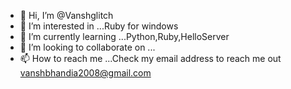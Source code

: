- 👋 Hi, I’m @Vanshglitch
- 👀 I’m interested in ...Ruby for windows 
- 🌱 I’m currently learning ...Python,Ruby,HelloServer
- 💞️ I’m looking to collaborate on ...
- 📫 How to reach me ...Check my email address to reach me out vanshbhandia2008@gmail.com

<!---
Vanshglitch/Vanshglitch is a ✨ special ✨ repository because its `README.md` (this file) appears on your GitHub profile.
You can click the Preview link to take a look at your changes.
--->

